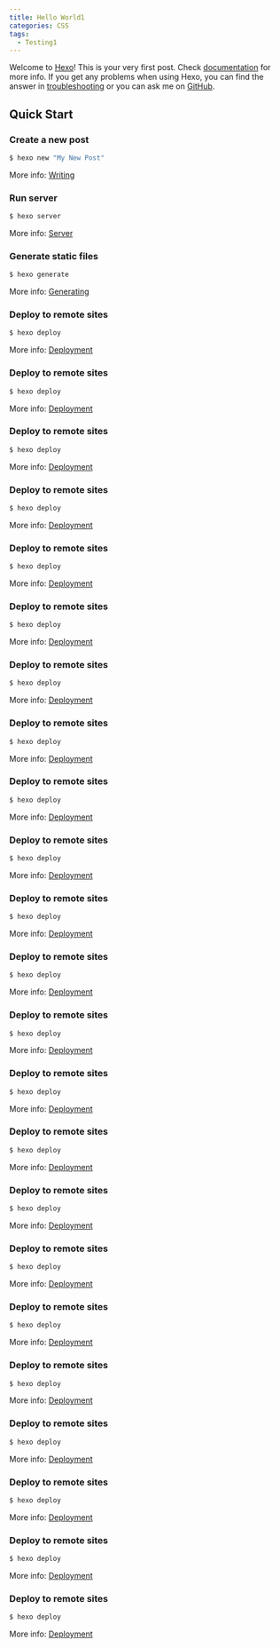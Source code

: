 ```yaml
---
title: Hello World1
categories: CSS
tags:
  - Testing1
---
```

Welcome to [Hexo](https://hexo.io/)! This is your very first post. Check [documentation](https://hexo.io/docs/) for more info. If you get any problems when using Hexo, you can find the answer in [troubleshooting](https://hexo.io/docs/troubleshooting.html) or you can ask me on [GitHub](https://github.com/hexojs/hexo/issues).

## Quick Start

### Create a new post

``` bash
$ hexo new "My New Post"
```

More info: [Writing](https://hexo.io/docs/writing.html)
<!-- more -->
### Run server

``` bash
$ hexo server
```

More info: [Server](https://hexo.io/docs/server.html)

### Generate static files

``` bash
$ hexo generate
```

More info: [Generating](https://hexo.io/docs/generating.html)

### Deploy to remote sites

``` bash
$ hexo deploy
```

More info: [Deployment](https://hexo.io/docs/one-command-deployment.html)

### Deploy to remote sites

``` bash
$ hexo deploy
```

More info: [Deployment](https://hexo.io/docs/one-command-deployment.html)
### Deploy to remote sites

``` bash
$ hexo deploy
```

More info: [Deployment](https://hexo.io/docs/one-command-deployment.html)
### Deploy to remote sites

``` bash
$ hexo deploy
```

More info: [Deployment](https://hexo.io/docs/one-command-deployment.html)
### Deploy to remote sites

``` bash
$ hexo deploy
```

More info: [Deployment](https://hexo.io/docs/one-command-deployment.html)
### Deploy to remote sites

``` bash
$ hexo deploy
```

More info: [Deployment](https://hexo.io/docs/one-command-deployment.html)
### Deploy to remote sites

``` bash
$ hexo deploy
```

More info: [Deployment](https://hexo.io/docs/one-command-deployment.html)
### Deploy to remote sites

``` bash
$ hexo deploy
```

More info: [Deployment](https://hexo.io/docs/one-command-deployment.html)
### Deploy to remote sites

``` bash
$ hexo deploy
```

More info: [Deployment](https://hexo.io/docs/one-command-deployment.html)
### Deploy to remote sites

``` bash
$ hexo deploy
```

More info: [Deployment](https://hexo.io/docs/one-command-deployment.html)
### Deploy to remote sites

``` bash
$ hexo deploy
```

More info: [Deployment](https://hexo.io/docs/one-command-deployment.html)
### Deploy to remote sites

``` bash
$ hexo deploy
```

More info: [Deployment](https://hexo.io/docs/one-command-deployment.html)
### Deploy to remote sites

``` bash
$ hexo deploy
```

More info: [Deployment](https://hexo.io/docs/one-command-deployment.html)
### Deploy to remote sites

``` bash
$ hexo deploy
```

More info: [Deployment](https://hexo.io/docs/one-command-deployment.html)
### Deploy to remote sites

``` bash
$ hexo deploy
```

More info: [Deployment](https://hexo.io/docs/one-command-deployment.html)
### Deploy to remote sites

``` bash
$ hexo deploy
```

More info: [Deployment](https://hexo.io/docs/one-command-deployment.html)
### Deploy to remote sites

``` bash
$ hexo deploy
```

More info: [Deployment](https://hexo.io/docs/one-command-deployment.html)
### Deploy to remote sites

``` bash
$ hexo deploy
```

More info: [Deployment](https://hexo.io/docs/one-command-deployment.html)
### Deploy to remote sites

``` bash
$ hexo deploy
```

More info: [Deployment](https://hexo.io/docs/one-command-deployment.html)
### Deploy to remote sites

``` bash
$ hexo deploy
```

More info: [Deployment](https://hexo.io/docs/one-command-deployment.html)
### Deploy to remote sites

``` bash
$ hexo deploy
```

More info: [Deployment](https://hexo.io/docs/one-command-deployment.html)
### Deploy to remote sites

``` bash
$ hexo deploy
```

More info: [Deployment](https://hexo.io/docs/one-command-deployment.html)
### Deploy to remote sites

``` bash
$ hexo deploy
```

More info: [Deployment](https://hexo.io/docs/one-command-deployment.html)
